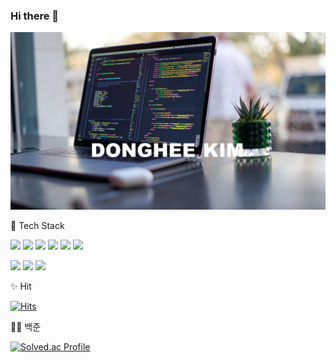 ### Hi there 👋

![image-20220619204201621](README.assets/image-20220619204201621.png)



🌱 Tech Stack

<img src="https://img.shields.io/badge/Python-3766AB?style=round-square&logo=Python&logoColor=white"/>  <img src="https://img.shields.io/badge/Java-FF7800?style=round-square&logo=Java&logoColor=white"/>  <img src="https://img.shields.io/badge/Django-0C9D58?style=round-square&logo=Django&logoColor=white"/>  <img src="https://img.shields.io/badge/Vue.js-4FC08D?style=round-square&logo=Vue.js&logoColor=white"/>  <img src="https://img.shields.io/badge/Mysql-D1AB66?style=round-square&logo=Mysql&logoColor=white"/>  <img src="https://img.shields.io/badge/JavaScript-F7DF1E?style=round-square&logo=JavaScript&logoColor=white"/>

<img src="https://img.shields.io/badge/HTML-E34F26?style=round-square&logo=HTML5&logoColor=white"/>  <img src="https://img.shields.io/badge/CSS-1572B6?style=round-square&logo=css3&logoColor=white"/>  <img src="https://img.shields.io/badge/JavaScript-F7DF1E?style=round-square&logo=JavaScript&logoColor=white"/>



✨ Hit

[![Hits](https://hits.seeyoufarm.com/api/count/incr/badge.svg?url=https%3A%2F%2Fgithub.com%2Fdongh94%2Fhit-counter&count_bg=%23D61C4E&title_bg=%237C3E66&icon=cliqz.svg&icon_color=%23F2EBE9&title=hits&edge_flat=false)](https://hits.seeyoufarm.com)



👨‍💻 백준

[![Solved.ac Profile](http://mazassumnida.wtf/api/v2/generate_badge?boj=dongh94)](http://solved.ac/dongh94/)


